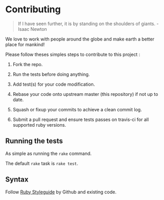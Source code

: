 # Contributing

> If I have seen further, it is by standing on the shoulders of giants. - Isaac Newton

We love to work with people around the globe and make earth a better place for mankind!

Please follow theses simples steps to contribute to this project :

1. Fork the repo.

2. Run the tests before doing anything.

3. Add test(s) for your code modification.

4. Rebase your code onto upstream master (this repository) if not up to date.

5. Squash or fixup your commits to achieve a clean commit log.

6. Submit a pull request and ensure tests passes on travis-ci for all supported ruby versions.

## Running the tests

As simple as running the `rake` command.

The default `rake` task is `rake test`.

## Syntax

Follow [Ruby Styleguide](https://github.com/styleguide/ruby) by Github and existing code.